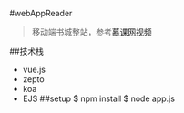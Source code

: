 #webAppReader
>移动端书城整站，参考[慕课网视频](http://coding.imooc.com/learn/list/13.html)

##技术栈
* vue.js
* zepto
* koa
* EJS
##setup
  $ npm install
  $ node app.js
